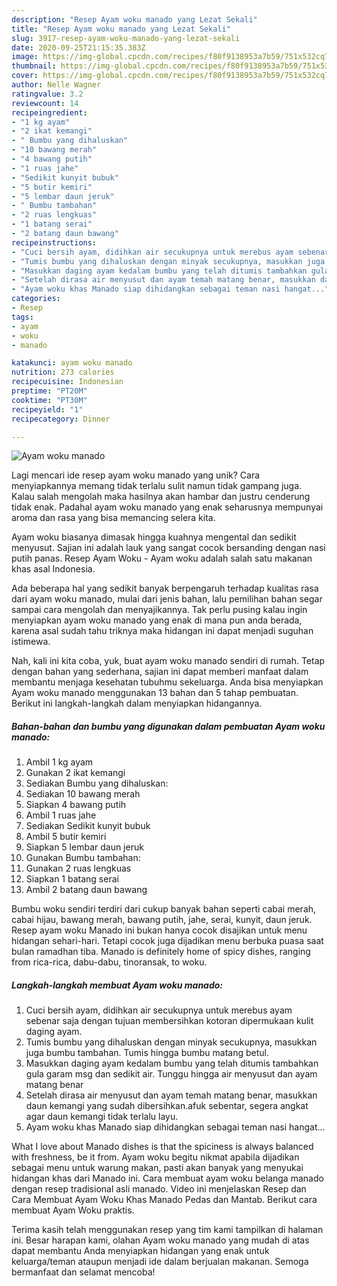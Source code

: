 ```yaml
---
description: "Resep Ayam woku manado yang Lezat Sekali"
title: "Resep Ayam woku manado yang Lezat Sekali"
slug: 3917-resep-ayam-woku-manado-yang-lezat-sekali
date: 2020-09-25T21:15:35.383Z
image: https://img-global.cpcdn.com/recipes/f80f9138953a7b59/751x532cq70/ayam-woku-manado-foto-resep-utama.jpg
thumbnail: https://img-global.cpcdn.com/recipes/f80f9138953a7b59/751x532cq70/ayam-woku-manado-foto-resep-utama.jpg
cover: https://img-global.cpcdn.com/recipes/f80f9138953a7b59/751x532cq70/ayam-woku-manado-foto-resep-utama.jpg
author: Nelle Wagner
ratingvalue: 3.2
reviewcount: 14
recipeingredient:
- "1 kg ayam"
- "2 ikat kemangi"
- " Bumbu yang dihaluskan"
- "10 bawang merah"
- "4 bawang putih"
- "1 ruas jahe"
- "Sedikit kunyit bubuk"
- "5 butir kemiri"
- "5 lembar daun jeruk"
- " Bumbu tambahan"
- "2 ruas lengkuas"
- "1 batang serai"
- "2 batang daun bawang"
recipeinstructions:
- "Cuci bersih ayam, didihkan air secukupnya untuk merebus ayam sebenar saja dengan tujuan membersihkan kotoran dipermukaan kulit daging ayam."
- "Tumis bumbu yang dihaluskan dengan minyak secukupnya, masukkan juga bumbu tambahan. Tumis hingga bumbu matang betul."
- "Masukkan daging ayam kedalam bumbu yang telah ditumis tambahkan gula garam msg dan sedikit air. Tunggu hingga air menyusut dan ayam matang benar"
- "Setelah dirasa air menyusut dan ayam temah matang benar, masukkan daun kemangi yang sudah dibersihkan.afuk sebentar, segera angkat agar daun kemangi tidak terlalu layu."
- "Ayam woku khas Manado siap dihidangkan sebagai teman nasi hangat..."
categories:
- Resep
tags:
- ayam
- woku
- manado

katakunci: ayam woku manado 
nutrition: 273 calories
recipecuisine: Indonesian
preptime: "PT20M"
cooktime: "PT30M"
recipeyield: "1"
recipecategory: Dinner

---
```



![Ayam woku manado](https://img-global.cpcdn.com/recipes/f80f9138953a7b59/751x532cq70/ayam-woku-manado-foto-resep-utama.jpg)

Lagi mencari ide resep ayam woku manado yang unik? Cara menyiapkannya memang tidak terlalu sulit namun tidak gampang juga. Kalau salah mengolah maka hasilnya akan hambar dan justru cenderung tidak enak. Padahal ayam woku manado yang enak seharusnya mempunyai aroma dan rasa yang bisa memancing selera kita.

Ayam woku biasanya dimasak hingga kuahnya mengental dan sedikit menyusut. Sajian ini adalah lauk yang sangat cocok bersanding dengan nasi putih panas. Resep Ayam Woku - Ayam woku adalah salah satu makanan khas asal Indonesia.

Ada beberapa hal yang sedikit banyak berpengaruh terhadap kualitas rasa dari ayam woku manado, mulai dari jenis bahan, lalu pemilihan bahan segar sampai cara mengolah dan menyajikannya. Tak perlu pusing kalau ingin menyiapkan ayam woku manado yang enak di mana pun anda berada, karena asal sudah tahu triknya maka hidangan ini dapat menjadi suguhan istimewa.


Nah, kali ini kita coba, yuk, buat ayam woku manado sendiri di rumah. Tetap dengan bahan yang sederhana, sajian ini dapat memberi manfaat dalam membantu menjaga kesehatan tubuhmu sekeluarga. Anda bisa menyiapkan Ayam woku manado menggunakan 13 bahan dan 5 tahap pembuatan. Berikut ini langkah-langkah dalam menyiapkan hidangannya.

<!--inarticleads1-->

##### Bahan-bahan dan bumbu yang digunakan dalam pembuatan Ayam woku manado:

1. Ambil 1 kg ayam
1. Gunakan 2 ikat kemangi
1. Sediakan  Bumbu yang dihaluskan:
1. Sediakan 10 bawang merah
1. Siapkan 4 bawang putih
1. Ambil 1 ruas jahe
1. Sediakan Sedikit kunyit bubuk
1. Ambil 5 butir kemiri
1. Siapkan 5 lembar daun jeruk
1. Gunakan  Bumbu tambahan:
1. Gunakan 2 ruas lengkuas
1. Siapkan 1 batang serai
1. Ambil 2 batang daun bawang


Bumbu woku sendiri terdiri dari cukup banyak bahan seperti cabai merah, cabai hijau, bawang merah, bawang putih, jahe, serai, kunyit, daun jeruk. Resep ayam woku Manado ini bukan hanya cocok disajikan untuk menu hidangan sehari-hari. Tetapi cocok juga dijadikan menu berbuka puasa saat bulan ramadhan tiba. Manado is definitely home of spicy dishes, ranging from rica-rica, dabu-dabu, tinoransak, to woku. 

<!--inarticleads2-->

##### Langkah-langkah membuat Ayam woku manado:

1. Cuci bersih ayam, didihkan air secukupnya untuk merebus ayam sebenar saja dengan tujuan membersihkan kotoran dipermukaan kulit daging ayam.
1. Tumis bumbu yang dihaluskan dengan minyak secukupnya, masukkan juga bumbu tambahan. Tumis hingga bumbu matang betul.
1. Masukkan daging ayam kedalam bumbu yang telah ditumis tambahkan gula garam msg dan sedikit air. Tunggu hingga air menyusut dan ayam matang benar
1. Setelah dirasa air menyusut dan ayam temah matang benar, masukkan daun kemangi yang sudah dibersihkan.afuk sebentar, segera angkat agar daun kemangi tidak terlalu layu.
1. Ayam woku khas Manado siap dihidangkan sebagai teman nasi hangat...


What I love about Manado dishes is that the spiciness is always balanced with freshness, be it from. Ayam woku begitu nikmat apabila dijadikan sebagai menu untuk warung makan, pasti akan banyak yang menyukai hidangan khas dari Manado ini. Cara membuat ayam woku belanga manado dengan resep tradisional asli manado. Video ini menjelaskan Resep dan Cara Membuat Ayam Woku Khas Manado Pedas dan Mantab. Berikut cara membuat Ayam Woku praktis. 

Terima kasih telah menggunakan resep yang tim kami tampilkan di halaman ini. Besar harapan kami, olahan Ayam woku manado yang mudah di atas dapat membantu Anda menyiapkan hidangan yang enak untuk keluarga/teman ataupun menjadi ide dalam berjualan makanan. Semoga bermanfaat dan selamat mencoba!
